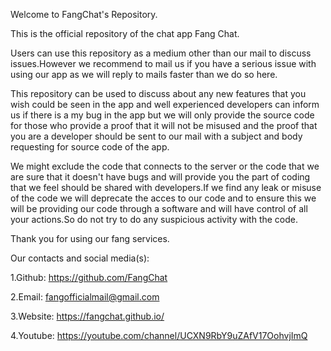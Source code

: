 Welcome to FangChat's Repository.

This is the official repository of the chat app Fang Chat.

Users can use this repository as a medium other than our mail to discuss issues.However we recommend to mail us if you have a serious issue with using our app as we will reply to mails faster than we do so here.

This repository can be used to discuss about any new features that you wish could be seen in the app and well experienced developers can inform us if there is a my bug in the app but we will only provide the source code for those who provide a proof that it will not be misused and the proof that you are a developer should be sent to our mail with a subject and body requesting for source code of the app.

We might exclude the code that connects to the server or the code that we are sure that it doesn't have bugs and will provide you the part of coding that we feel should be shared with developers.If we find any leak or misuse of the code we will deprecate the acces to our code and to ensure this we will be providing our code through a software and will have control of all your actions.So do not try to do any suspicious activity with the code.

Thank you for using our fang services.

Our contacts and social media(s):

1.Github: https://github.com/FangChat

2.Email: fangofficialmail@gmail.com

3.Website: https://fangchat.github.io/

4.Youtube: https://youtube.com/channel/UCXN9RbY9uZAfV17OohvjImQ
